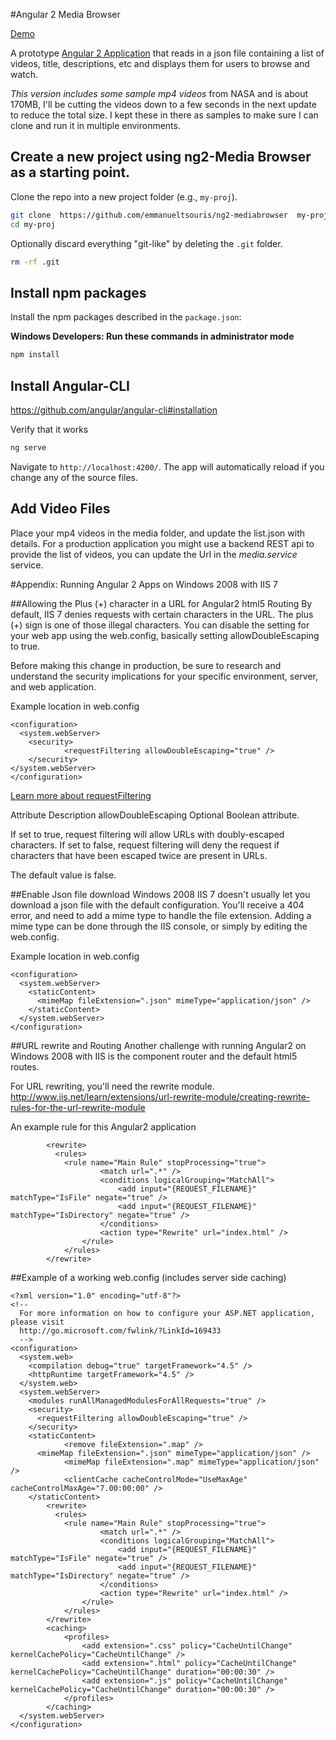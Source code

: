 #Angular 2 Media Browser

[Demo](https://emmanueltsouris.github.io/ng2-MediaBrowser/)

A prototype [Angular 2 Application](https://angular.io) that reads in a json file containing a list of videos, title, descriptions, etc and displays them for users to browse and watch.

*This version includes some sample mp4 videos* from NASA and is about 170MB, I'll be cutting the videos down to a few seconds in the next update to reduce the total size. I kept these in there as samples to make sure I can clone and run it in multiple environments.

## Create a new project using ng2-Media Browser as a starting point.

Clone the repo into a new project folder (e.g., `my-proj`).
```bash
git clone  https://github.com/emmanueltsouris/ng2-mediabrowser  my-proj
cd my-proj
```

Optionally discard everything "git-like" by deleting the `.git` folder.
```bash
rm -rf .git
```

## Install npm packages

Install the npm packages described in the `package.json`:

**Windows Developers:  Run these commands in administrator mode**

```bash
npm install
```

## Install Angular-CLI
https://github.com/angular/angular-cli#installation

Verify that it works
```bash
ng serve
```

Navigate to `http://localhost:4200/`. The app will automatically reload if you change any of the source files.

## Add Video Files

Place your mp4 videos in the media folder, and update the list.json with details. For a production application you might use a backend REST api to provide the list of videos, you can update the Url in the *media.service* service.

#Appendix: Running Angular 2 Apps on Windows 2008 with IIS 7

##Allowing the Plus (+) character in a URL for Angular2 html5 Routing
By default, IIS 7 denies requests with certain characters in the URL. The plus (+) sign is one of those illegal characters. You can disable the setting for your web app using the web.config, basically setting allowDoubleEscaping to true.
 
Before making this change in production, be sure to research and understand the security implications for your specific environment, server, and web application.
 
Example location in web.config
```
<configuration>
  <system.webServer>
    <security>
            <requestFiltering allowDoubleEscaping="true" />
    </security>
</system.webServer>
</configuration>
```
[Learn more about requestFiltering](https://www.iis.net/configreference/system.webserver/security/requestfiltering)
 
Attribute
Description
allowDoubleEscaping
Optional Boolean attribute.
 
If set to true, request filtering will allow URLs with doubly-escaped characters. If set to false, request filtering will deny the request if characters that have been escaped twice are present in URLs.
 
The default value is false.
 
 
##Enable Json file download
Windows 2008 IIS 7 doesn't usually let you download a json file with the default configuration. You'll receive a 404 error, and need to add a mime type to handle the file extension. Adding a mime type can be done through the IIS console, or simply by editing the web.config.
 
Example location in web.config
```
<configuration>
  <system.webServer>
    <staticContent>
      <mimeMap fileExtension=".json" mimeType="application/json" />
    </staticContent>
  </system.webServer>
</configuration>
```

##URL rewrite and Routing
Another challenge with running Angular2 on Windows 2008 with IIS is the component router and the default html5 routes.

For URL rewriting, you'll need the rewrite module.
http://www.iis.net/learn/extensions/url-rewrite-module/creating-rewrite-rules-for-the-url-rewrite-module
 
An example rule for this Angular2 application
```
        <rewrite>
          <rules>
            <rule name="Main Rule" stopProcessing="true">
                    <match url=".*" />
                    <conditions logicalGrouping="MatchAll">
                        <add input="{REQUEST_FILENAME}" matchType="IsFile" negate="true" />
                        <add input="{REQUEST_FILENAME}" matchType="IsDirectory" negate="true" />
                    </conditions>
                    <action type="Rewrite" url="index.html" />
                </rule>
            </rules>
        </rewrite>
```

##Example of a working web.config (includes server side caching)
```
<?xml version="1.0" encoding="utf-8"?>
<!--
  For more information on how to configure your ASP.NET application, please visit
  http://go.microsoft.com/fwlink/?LinkId=169433
  -->
<configuration>
  <system.web>
    <compilation debug="true" targetFramework="4.5" />
    <httpRuntime targetFramework="4.5" />
  </system.web>
  <system.webServer>
    <modules runAllManagedModulesForAllRequests="true" />
    <security>
      <requestFiltering allowDoubleEscaping="true" />
    </security>
    <staticContent>
            <remove fileExtension=".map" />
      <mimeMap fileExtension=".json" mimeType="application/json" />
            <mimeMap fileExtension=".map" mimeType="application/json" />
            <clientCache cacheControlMode="UseMaxAge" cacheControlMaxAge="7.00:00:00" />
    </staticContent>
        <rewrite>
          <rules>
            <rule name="Main Rule" stopProcessing="true">
                    <match url=".*" />
                    <conditions logicalGrouping="MatchAll">
                        <add input="{REQUEST_FILENAME}" matchType="IsFile" negate="true" />
                        <add input="{REQUEST_FILENAME}" matchType="IsDirectory" negate="true" />
                    </conditions>
                    <action type="Rewrite" url="index.html" />
                </rule>
            </rules>
        </rewrite>
        <caching>
            <profiles>
                <add extension=".css" policy="CacheUntilChange" kernelCachePolicy="CacheUntilChange" />
                <add extension=".html" policy="CacheUntilChange" kernelCachePolicy="CacheUntilChange" duration="00:00:30" />
                <add extension=".js" policy="CacheUntilChange" kernelCachePolicy="CacheUntilChange" duration="00:00:30" />
            </profiles>
        </caching>
  </system.webServer>
</configuration>
```
